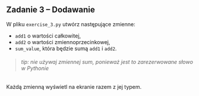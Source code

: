 ## Zadanie 3 &ndash; Dodawanie

W pliku `exercise_3.py` utwórz następujące zmienne:

* `add1` o wartości całkowitej,
* `add2` o wartości zmiennoprzecinkowej,
* `sum_value`, która będzie sumą `add1` i `add2`.

> ###### tip: nie używaj zmiennej sum, ponieważ jest to zarezerwowane słowo w Pythonie

Każdą zmienną wyświetl na ekranie razem z jej typem.